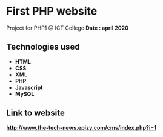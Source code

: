 # First PHP website
Project for PHP1 @ ICT College 
<b>Date : april 2020
## Technologies used
* HTML
* CSS
* XML
* PHP
* Javascript
* MySQL
## Link to website
http://www.the-tech-news.epizy.com/cms/index.php?i=1
